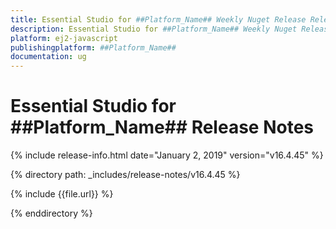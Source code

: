 ```yaml
---
title: Essential Studio for ##Platform_Name## Weekly Nuget Release Release Notes  
description: Essential Studio for ##Platform_Name## Weekly Nuget Release Release Notes  
platform: ej2-javascript
publishingplatform: ##Platform_Name##
documentation: ug
---
```


# Essential Studio for  ##Platform_Name##  Release Notes  

{% include release-info.html date="January 2, 2019"   version="v16.4.45"  %} 

{% directory path: _includes/release-notes/v16.4.45 %}

{% include {{file.url}} %}

{% enddirectory %}
